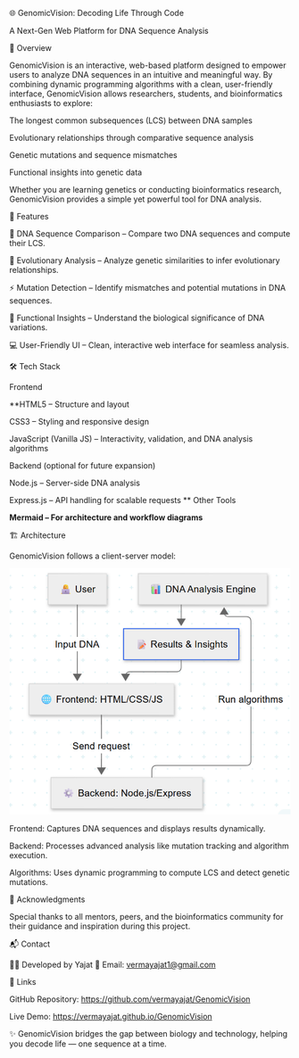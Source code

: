 🌐 GenomicVision: Decoding Life Through Code

A Next-Gen Web Platform for DNA Sequence Analysis

📖 Overview

GenomicVision is an interactive, web-based platform designed to empower users to analyze DNA sequences in an intuitive and meaningful way. By combining dynamic programming algorithms with a clean, user-friendly interface, GenomicVision allows researchers, students, and bioinformatics enthusiasts to explore:

The longest common subsequences (LCS) between DNA samples

Evolutionary relationships through comparative sequence analysis

Genetic mutations and sequence mismatches

Functional insights into genetic data

Whether you are learning genetics or conducting bioinformatics research, GenomicVision provides a simple yet powerful tool for DNA analysis.

🚀 Features

🧬 DNA Sequence Comparison – Compare two DNA sequences and compute their LCS.

🌱 Evolutionary Analysis – Analyze genetic similarities to infer evolutionary relationships.

⚡ Mutation Detection – Identify mismatches and potential mutations in DNA sequences.

🔎 Functional Insights – Understand the biological significance of DNA variations.

💻 User-Friendly UI – Clean, interactive web interface for seamless analysis.

🛠️ Tech Stack

Frontend

**HTML5 – Structure and layout

CSS3 – Styling and responsive design

JavaScript (Vanilla JS) – Interactivity, validation, and DNA analysis algorithms

Backend (optional for future expansion)

Node.js – Server-side DNA analysis

Express.js – API handling for scalable requests
**
Other Tools

**Mermaid – For architecture and workflow diagrams**

🏗️ Architecture

GenomicVision follows a client-server model:

![Achitecture Diagram](image.png)


Frontend: Captures DNA sequences and displays results dynamically.

Backend: Processes advanced analysis like mutation tracking and algorithm execution.

Algorithms: Uses dynamic programming to compute LCS and detect genetic mutations.

🙌 Acknowledgments

Special thanks to all mentors, peers, and the bioinformatics community for their guidance and inspiration during this project.

📬 Contact

👨‍💻 Developed by Yajat
📧 Email: vermayajat1@gmail.com

🔗 Links

GitHub Repository: https://github.com/vermayajat/GenomicVision

Live Demo: https://vermayajat.github.io/GenomicVision

✨ GenomicVision bridges the gap between biology and technology, helping you decode life — one sequence at a time.
